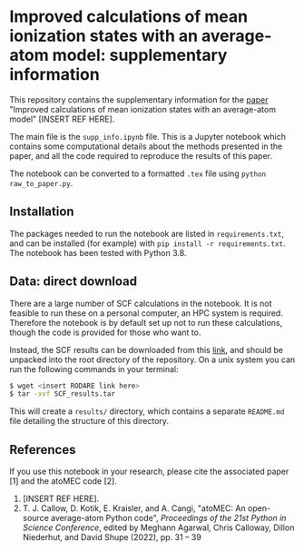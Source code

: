 # Improved calculations of mean ionization states with an average-atom model: supplementary information

This repository contains the supplementary information for the [paper](https://arxiv.org/abs/2203.05863) "Improved calculations of mean ionization states with an average-atom model" [INSERT REF HERE].

The main file is the `supp_info.ipynb` file. This is a Jupyter notebook which contains some computational details about the methods presented in the paper, and all the code required to reproduce the results of this paper.

The notebook can be converted to a formatted `.tex` file using `python raw_to_paper.py`.

## Installation

The packages needed to run the notebook are listed in `requirements.txt`, and can be installed (for example) with `pip install -r requirements.txt`. The notebook has been tested with Python 3.8.

## Data: direct download

There are a large number of SCF calculations in the notebook. It is not feasible to run these on a personal computer, an HPC system is required. Therefore the notebook is by default set up not to run these calculations, though the code is provided for those who want to. 

Instead, the SCF results can be downloaded from this [link](), and should be unpacked into the root directory of the repository. On a unix system you can run the following commands in your terminal:

```sh
$ wget <insert RODARE link here>
$ tar -xvf SCF_results.tar
```

This will create a `results/` directory, which contains a separate `README.md` file detailing the structure of this directory.

## References

If you use this notebook in your research, please cite the associated paper [1] and the atoMEC code [2].

1. [INSERT REF HERE].
2. T. J. Callow, D. Kotik, E. Kraisler, and A. Cangi, "atoMEC: An open-source average-atom Python code", _Proceedings of the 21st Python in Science Conference_, edited by Meghann Agarwal, Chris Calloway, Dillon Niederhut, and David Shupe (2022), pp. 31 – 39
